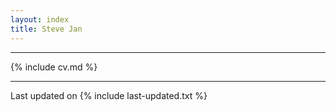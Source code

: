 ```yaml
---
layout: index
title: Steve Jan
---
```


---

{% include cv.md %}


---

Last updated on {% include last-updated.txt %}
